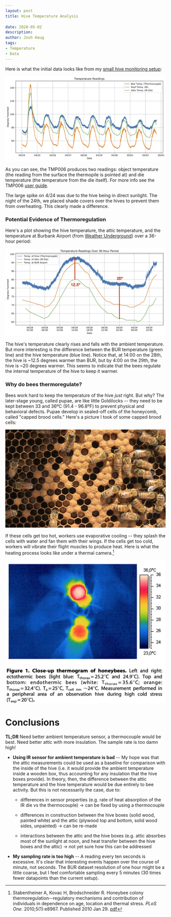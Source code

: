 ```yaml
---
layout: post
title: Hive Temperature Analysis  

date: 2020-05-02
description:
author: Josh Haug
tags:
- Temperature
- Data
---
```


Here is what the initial data looks like from my [small hive monitoring setup](hardware.html):

![  ](/assets/temp.jpg)

As you can see, the TMP006 produces two readings: object temperature (the reading from the surface the thermopile is pointed at) and die temperature (the temperature from the die itself).   For more info see the TMP006 [user guide](https://cdn.sparkfun.com/datasheets/Sensors/Temp/sbou107.pdf).

The large spike on 4/24 was due to the hive being in direct sunlight.  The night of the 24th, we placed shade covers over the hives to prevent them from overheating.   This clearly made a difference.

### Potential Evidence of Thermoregulation

Here's a plot showing the hive temperature, the attic temperature, and the temperature at Burbank Airport (from [Weather Underground](www.wunderground.com)) over a 36-hour period:

![ ](assets/36-hour-annotated.jpg)

The hive's temperature clearly rises and falls with the ambient temperature. But more interesting is the difference between the BUR temperature (green line) and the hive temperature (blue line).  Notice that, at 14:00 on the 28th, the hive is ~12.5 degrees warmer than BUR, but by 4:00 on the 29th, the hive is ~20 degrees warmer.  This seems to indicate that the bees regulate the internal temperature of the hive to keep it warmer.  

### Why do bees thermoregulate?

Bees work hard to keep the temperature of the hive *just* right.  But why?  The later-stage young, called pupae, are like little Goldilocks -- they need to be kept between 33 and 36ºC (91.4 - 96.8ºF) to prevent physical and behavioral defects. Pupae develop in sealed-off cells of the honeycomb, called "capped brood cells."  Here's a picture I took of some capped brood cells:

![ Capped Brood](assets/capped-brood.jpg)

If these cells get too hot, workers use evaporative cooling -- they splash the cells with water and fan them with their wings.  If the cells get too cold, workers will vibrate their flight muscles to produce heat.  Here is what the heating process looks like under a thermal camera.[^fn-thermo]

![](assets/heater-bees.jpg)

# Conclusions

<div class="message">
<b>TL;DR</b> Need better ambient temperature sensor, a thermocouple would be best. Need better attic with more insulation. The sample rate is too damn high!   
</div>

- **Using IR sensor for ambient temperature is bad** -- My hope was that the attic measurements could be used as a baseline for comparison with the inside of the hive (i.e. it would provide the ambient temperature inside a wooden box, thus accounting for any insulation that the hive boxes provide). In theory, then, the difference between the attic temperature and the hive temperature would be due entirely to bee activity. But this is not necessarily the case, due to:
  
  - differences in sensor properties (e.g. rate of heat absorption of the IR die vs the thermocouple)  → can be fixed by using a thermocouple
  
  - differences in construction between the hive boxes (solid wood, painted white) and the attic (plywood top and bottom, solid wood sides, unpainted) → can be re-made
  
  - interactions between the attic and the hive boxes (e.g. attic absorbes most of the sunlight at noon, and heat transfer between the hive boxes and the attic) → not yet sure how this can be addressed

- **My sampling rate is too high** -- A reading every ten seconds is excessive. It's clear that interesting events happen over the course of minute, not seconds. The BUR dataset resolution of one hour might be a little coarse, but I feel comfortable sampling every 5 minutes (30 times fewer datapoints than the current setup).

[^fn-thermo]: Stabentheiner A, Kovac H, Brodschneider R. Honeybee colony thermoregulation--regulatory mechanisms and contribution of individuals in dependence on age, location and thermal stress. *PLoS One*. 2010;5(1):e8967. Published 2010 Jan 29. [pdf](https://www.ncbi.nlm.nih.gov/pmc/articles/PMC2813292/)
